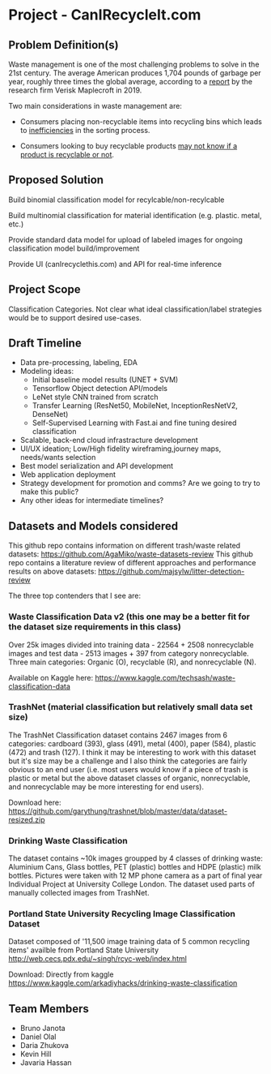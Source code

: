 # Project - CanIRecycleIt.com

## Problem Definition(s)

Waste management is one of the most challenging problems to solve in the 21st century. The average American produces 1,704 pounds of garbage per year, roughly three times the global average, according to a [report](https://www.globalcitizen.org/en/content/americans-produce-most-waste/#:~:text=The%20average%20American%20produces%201%2C704,the%20research%20firm%20Verisk%20Maplecroft.) by the research firm Verisk Maplecroft in 2019.

Two main considerations in waste management are:

* Consumers placing non-recyclable items into recycling bins which leads to [inefficiencies](https://www.valleywasteservice.com/valley-waste-news/what-happens-if-you-put-non-recyclable-items-into-recycling-4034) in the sorting process.

* Consumers looking to buy recyclable products [may not know if a product is recyclable or not](https://news.slashdot.org/story/21/09/09/153219/california-aims-to-ban-recycling-symbols-on-things-that-arent-recyclable).

## Proposed Solution

Build binomial classification model for recylcable/non-recylcable

Build multinomial classification for material identification (e.g. plastic. metal, etc.)

Provide standard data model for upload of labeled images for ongoing classification model build/improvement

Provide UI (canIrecyclethis.com) and API for real-time inference

## Project Scope

Classification Categories.  Not clear what ideal classification/label strategies would be to support desired use-cases.

## Draft Timeline 

- Data pre-processing, labeling, EDA
- Modeling ideas:
  - Initial baseline model results (UNET + SVM)
  - Tensorflow Object detection API/models 
  - LeNet style CNN trained from scratch
  - Transfer Learning (ResNet50, MobileNet, InceptionResNetV2, DenseNet)
  - Self-Supervised Learning with Fast.ai and fine tuning desired classification
- Scalable, back-end cloud infrastracture development
- UI/UX ideation; Low/High fidelity wireframing,journey maps, needs/wants selection
- Best model serialization and API development
- Web application deployment
- Strategy development for promotion and comms? Are we going to try to make this public?
- Any other ideas for intermediate timelines?

## Datasets and Models considered

This github repo contains information on different trash/waste related datasets: https://github.com/AgaMiko/waste-datasets-review
This github repo contains a literature review of different approaches and performance results on above datasets: https://github.com/majsylw/litter-detection-review

The three top contenders that I see are:

### Waste Classification Data v2 (this one may be a better fit for the dataset size requirements in this class)
Over 25k images divided into training data - 22564 + 2508 nonrecyclable images and test data - 2513 images + 397 from category nonrecyclable. Three main categories: Organic (O), recyclable (R), and nonrecyclable (N).

Available on Kaggle here: https://www.kaggle.com/techsash/waste-classification-data

### TrashNet (material classification but relatively small data set size)
The TrashNet Classification dataset contains 2467 images from 6 categories: cardboard (393), glass (491), metal (400), paper (584), plastic (472) and trash (127). I think it may be interesting to work with this dataset but it's size may be a challenge and I also think the categories are fairly obvious to an end user (i.e. most users would know if a piece of trash is plastic or metal but the above dataset classes of organic, nonrecyclable, and nonrecyclable may be more interesting for end users).

Download here: https://github.com/garythung/trashnet/blob/master/data/dataset-resized.zip

### Drinking Waste Classification
The dataset contains ~10k images groupped by 4 classes of drinking waste: Aluminium Cans, Glass bottles, PET (plastic) bottles and HDPE (plastic) milk bottles. Pictures were taken with 12 MP phone camera as a part of final year Individual Project at University College London. The dataset used parts of manually collected images from TrashNet.

### Portland State University Recycling Image Classification Dataset 
Dataset composed of '11,500 image training data of 5 common recycling items' availble from Portland State University
http://web.cecs.pdx.edu/~singh/rcyc-web/index.html


Download: Directly from kaggle https://www.kaggle.com/arkadiyhacks/drinking-waste-classification

## Team Members

- Bruno Janota
- Daniel Olal
- Daria Zhukova
- Kevin Hill
- Javaria Hassan
